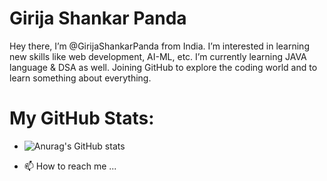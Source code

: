 # Girija Shankar Panda
   Hey there, I’m @GirijaShankarPanda from India. I’m interested in learning new skills like web development, AI-ML, etc. I’m currently learning JAVA language & DSA as    well. Joining GitHub to explore the coding world and to learn something about everything.
# My GitHub Stats:
- ![Anurag's GitHub stats](https://github-readme-stats.vercel.app/api?username=GirijaShankarPanda&show_icons=true&theme=radical)

- 📫 How to reach me ...

<!---
GirijaShankarPanda/GirijaShankarPanda is a ✨ special ✨ repository because its `README.md` (this file) appears on your GitHub profile.
You can click the Preview link to take a look at your changes.
--->
